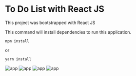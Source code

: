 # To Do List with React JS

This project was bootstrapped with React JS

This command will install dependencies to run this application.
```
npm install
```
or
```
yarn install
```

![app](https://media.discordapp.net/attachments/402985413079465985/871795783261888543/unknown.png?width=500&height=500)
![app](https://media.discordapp.net/attachments/402985413079465985/871808893347577916/unknown.png?width=500&height=500)
![app](https://media.discordapp.net/attachments/402985413079465985/871795668178575430/unknown.png?width=500&height=500)
![app](https://media.discordapp.net/attachments/402985413079465985/871795862735560704/unknown.png?width=500&height=500)
